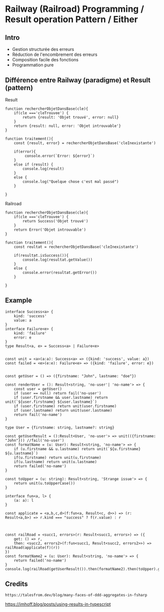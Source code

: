 # Railway (Railroad) Programming / Result operation Pattern / Either



## Intro

- Gestion structurée des erreurs
- Réduction de l'encombrement des erreurs
- Composition facile des fonctions
- Programmation pure



## Différence entre Railway (paradigme) et Result (pattern)

Result 

    function rechercherObjetDansBase(cle){
        if(cle ==='cleTrouvee') {
            return {result: 'Objet trouvé', error: null}
        }
        return {result: null, error: 'Objet introuvable'}
    }

    function traitement(){
        const {result, error} = rechercherObjetDansBase('cleInexistante')

        if(error){
             console.error(`Error: ${error}`)
        }
        else if (result) {
            console.log(result)
        }
        else {
            console.log("Quelque chose c'est mal passé")
        }

    }

Railroad

    function rechercherObjetDansBase(cle){
        if(cle ==='cleTrouvee') {
            return Success('Objet trouvé')
        }
        return Error('Objet introuvable')
    }

    function traitement(){
        const reultat = rechercherObjetDansBase('cleInexistante')

        if(resultat.isSuccess()){
            console.log(resultat.getValue())
        }
        else {
            console.error(resultat.getError())
        }

    }



## Example



    interface Success<a> {
        kind: 'success'
        value: a
    }
    interface Failure<e> {
        kind: 'failure'
        error: e
    }
    type Result<a, e> = Success<a> | Failure<e>
    
    
    const unit = <a>(a:a): Success<a> => ({kind: 'success', value: a})
    const failed = <e>(e:e): Failure<e> => ({kind: 'failure', error: e})
    
    
    const getUser = () => ({firstname: "John", lastname: "doe"})

    const renderUser = (): Result<string, 'no-user'| 'no-name'> => {
        const user = getUser()
        if (user == null) return fail('no-user')
        if (user.firstname && user.lastname) return unit(`${user.firstname} ${user.lastname}`)
        if (user.firstname) return unit(user.firstname)
        if (user.lastname) return unit(user.lastname)
        return fail('no-name')
    }
    
    type User = {firstname: string, lastname?: string}
    
    const getUserResult = ():Result<User, 'no-user'> => unit(({firstname: "John"})) //fail('no-user')
    const formatName = (u: User): Result<string, 'no-name'> => {
        if (u.firstname && u.lastname) return unit(`${u.firstname} ${u.lastname}`)
        if(u.firstname) return unit(u.firstname)
        if(u.lastname) return unit(u.lastname)
        return failed('no-name')
    }
    
    const toUpper = (u: string): Result<string, 'Strange issue'> => {
        return unit(u.toUpperCase())
    }
    
    interface fun<a, l> {
        (a: a): l
    }

    const applicate = <a,b,c,d>(f:fun<a, Result<c, d>>) => (r: Result<a,b>) => r.kind === "success" ? f(r.value) : r
    
    
    
    const railRoad = <succ1, errors>(r: Result<succ1, errors>) => ({
        get: () => r,
        then: <succ2, errors2>(f:fun<succ1, Result<succ2, errors2>>) => railRoad(applicate(f)(r))
    })
    const formatName2 = (u: User): Result<string, 'no-name'> => {
        return failed('no-name')
    }
    console.log(railRoad(getUserResult()).then(formatName2).then(toUpper).get())


## Credits

    https://talesfrom.dev/blog/many-faces-of-ddd-aggregates-in-fsharp


https://imhoff.blog/posts/using-results-in-typescript

